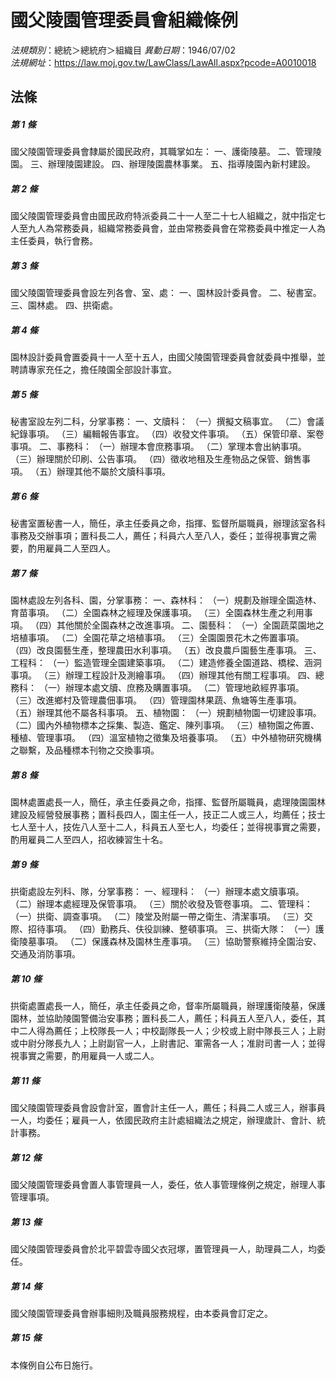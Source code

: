 # 國父陵園管理委員會組織條例

*法規類別*：總統＞總統府＞組織目
*異動日期*：1946/07/02  
*法規網址*：https://law.moj.gov.tw/LawClass/LawAll.aspx?pcode=A0010018



## 法條
##### 第 1 條
國父陵園管理委員會隸屬於國民政府，其職掌如左：
一、護衛陵墓。
二、管理陵園。
三、辦理陵園建設。
四、辦理陵園農林事業。
五、指導陵園內新村建設。

##### 第 2 條
國父陵園管理委員會由國民政府特派委員二十一人至二十七人組織之，就中指定七人至九人為常務委員，組織常務委員會，並由常務委員會在常務委員中推定一人為主任委員，執行會務。

##### 第 3 條
國父陵園管理委員會設左列各會、室、處：
一、園林設計委員會。
二、秘書室。
三、園林處。
四、拱衛處。

##### 第 4 條
園林設計委員會置委員十一人至十五人，由國父陵園管理委員會就委員中推舉，並聘請專家充任之，擔任陵園全部設計事宜。

##### 第 5 條
秘書室設左列二科，分掌事務：
一、文牘科：
（一）撰擬文稿事宜。
（二）會議紀錄事項。
（三）編輯報告事宜。
（四）收發文件事項。
（五）保管印章、案卷事項。
二、事務科：
（一）辦理本會庶務事項。
（二）掌理本會出納事項。
（三）辦理關於印刷、公告事項。
（四）徵收地租及生產物品之保管、銷售事項。
（五）辦理其他不屬於文牘科事項。

##### 第 6 條
秘書室置秘書一人，簡任，承主任委員之命，指揮、監督所屬職員，辦理該室各科事務及交辦事項；置科長二人，薦任；科員六人至八人，委任；並得視事實之需要，酌用雇員二人至四人。

##### 第 7 條
園林處設左列各科、園，分掌事務：
一、森林科：
（一）規劃及辦理全園造林、育苗事項。
（二）全園森林之經理及保護事項。
（三）全園森林生產之利用事項。
（四）其他關於全園森林之改進事項。
二、園藝科：
（一）全園蔬菜園地之培植事項。
（二）全園花草之培植事項。
（三）全園園景花木之佈置事項。
（四）改良園藝生產，整理農田水利事項。
（五）改良農戶園藝生產事項。
三、工程科：
（一）監造管理全園建築事項。
（二）建造修養全園道路、橋樑、涵洞事項。
（三）辦理工程設計及測繪事項。
（四）辦理其他有關工程事項。
四、總務科：
（一）辦理本處文牘、庶務及購置事項。
（二）管理地畝經界事項。
（三）改進鄉村及管理農佃事項。
（四）管理園林果蔬、魚塘等生產事項。
（五）辦理其他不屬各科事項。
五、植物園：
（一）規劃植物園一切建設事項。
（二）國內外植物標本之採集、製造、鑑定、陳列事項。
（三）植物園之佈置、種植、管理事項。
（四）溫室植物之徵集及培養事項。
（五）中外植物研究機構之聯繫，及品種標本刊物之交換事項。

##### 第 8 條
園林處置處長一人，簡任，承主任委員之命，指揮、監督所屬職員，處理陵園園林建設及經營發展事務；置科長四人，園主任一人，技正二人或三人，均薦任；技士七人至十人，技佐八人至十二人，科員五人至七人，均委任；並得視事實之需要，酌用雇員二人至四人，招收練習生十名。

##### 第 9 條
拱衛處設左列科、隊，分掌事務：
一、經理科：
（一）辦理本處文牘事項。
（二）辦理本處經理及保管事項。
（三）關於收發及管卷事項。
二、管理科：
（一）拱衛、調查事項。
（二）陵堂及附屬一帶之衛生、清潔事項。
（三）交際、招待事項。
（四）勤務兵、伕役訓練、整頓事項。
三、拱衛大隊：
（一）護衛陵墓事項。
（二）保護森林及園林生產事項。
（三）協助警察維持全園治安、交通及消防事項。

##### 第 10 條
拱衛處置處長一人，簡任，承主任委員之命，督率所屬職員，辦理護衛陵墓，保護園林，並協助陵園警備治安事務；置科長二人，薦任；科員五人至八人，委任，其中二人得為薦任；上校隊長一人；中校副隊長一人；少校或上尉中隊長三人；上尉或中尉分隊長九人；上尉副官一人，上尉書記、軍需各一人；准尉司書一人；並得視事實之需要，酌用雇員一人或二人。

##### 第 11 條
國父陵園管理委員會設會計室，置會計主任一人，薦任；科員二人或三人，辦事員一人，均委任；雇員一人，依國民政府主計處組織法之規定，辦理歲計、會計、統計事務。

##### 第 12 條
國父陵園管理委員會置人事管理員一人，委任，依人事管理條例之規定，辦理人事管理事項。

##### 第 13 條
國父陵園管理委員會於北平碧雲寺國父衣冠塚，置管理員一人，助理員二人，均委任。

##### 第 14 條
國父陵園管理委員會辦事細則及職員服務規程，由本委員會訂定之。

##### 第 15 條
本條例自公布日施行。


